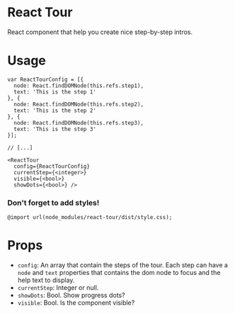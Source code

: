 # React Tour

React component that help you create nice step-by-step intros.

# Usage

    var ReactTourConfig = [{
      node: React.findDOMNode(this.refs.step1),
      text: 'This is the step 1'
    }, {
      node: React.findDOMNode(this.refs.step2),
      text: 'This is the step 2'
    }, {
      node: React.findDOMNode(this.refs.step3),
      text: 'This is the step 3'
    }];

    // [...]

    <ReactTour
      config={ReactTourConfig}
      currentStep={<integer>}
      visible={<bool>}
      showDots={<bool>} />

### Don't forget to add styles!

    @import url(node_modules/react-tour/dist/style.css);

# Props
* `config`: An array that contain the steps of the tour. Each step can have a `node` and `text` properties that contains the dom node to focus and the help text to display.
* `currentStep`: Integer or null.
* `showDots`: Bool. Show progress dots?
* `visible`: Bool. Is the component visible?
